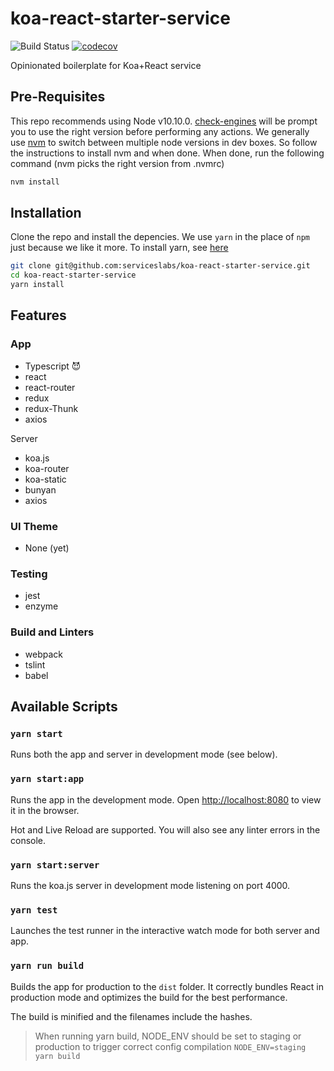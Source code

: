 # koa-react-starter-service

![Build Status](https://codebuild.us-west-2.amazonaws.com/badges?uuid=eyJlbmNyeXB0ZWREYXRhIjoic01RblM3VVFoNE9yYVY5SkFIN0JXTkp4aTVodHZEdkJiRmlzaTBxRkpDbUJOV3EzU1R4eUhia1BDVGZmcStUcWY3ZENGQmZLa3VxR1hFNWRPRkIrUFVBPSIsIml2UGFyYW1ldGVyU3BlYyI6InQvd0VWY0UyNE03Nnl4LzIiLCJtYXRlcmlhbFNldFNlcmlhbCI6MX0%3D&branch=master)
[![codecov](https://codecov.io/gh/serviceslabs/koa-react-starter-service/branch/master/graph/badge.svg?token=yfL4V2jqAY)](https://codecov.io/gh/serviceslabs/koa-react-starter-service)

Opinionated boilerplate for Koa+React service

## Pre-Requisites

This repo recommends using Node v10.10.0.
[check-engines](https://github.com/kruppel/check-engines#readme) will be prompt
you to use the right version before performing any actions. We generally use
[nvm](https://github.com/creationix/nvm) to switch between multiple node
versions in dev boxes. So follow the instructions to install nvm and when done.
When done, run the following command (nvm picks the right version from .nvmrc)

```bash
nvm install
```

## Installation

Clone the repo and install the depencies. We use `yarn` in the place of `npm`
just because we like it more. To install yarn, see
[here](https://yarnpkg.com/en/docs/install#mac-stable)

```bash
git clone git@github.com:serviceslabs/koa-react-starter-service.git
cd koa-react-starter-service
yarn install
```

## Features

### App

* Typescript  😈
* react
* react-router
* redux
* redux-Thunk
* axios

Server

* koa.js
* koa-router
* koa-static
* bunyan
* axios

### UI Theme

* None (yet)

### Testing

* jest
* enzyme

### Build and Linters

* webpack
* tslint
* babel

## Available Scripts

### `yarn start`

Runs both the app and server in development mode (see below).

### `yarn start:app`

Runs the app in the development mode.
Open <http://localhost:8080> to view it in the browser.

Hot and Live Reload are supported.
You will also see any linter errors in the console.

### `yarn start:server`

Runs the koa.js server in development mode listening on port 4000.

### `yarn test`

Launches the test runner in the interactive watch mode for both server and app.

### `yarn run build`

Builds the app for production to the `dist` folder.
It correctly bundles React in production mode and optimizes the build for the
best performance.

The build is minified and the filenames include the hashes.

> When running yarn build, NODE_ENV should be set to staging or production to
trigger correct config compilation `NODE_ENV=staging yarn build`